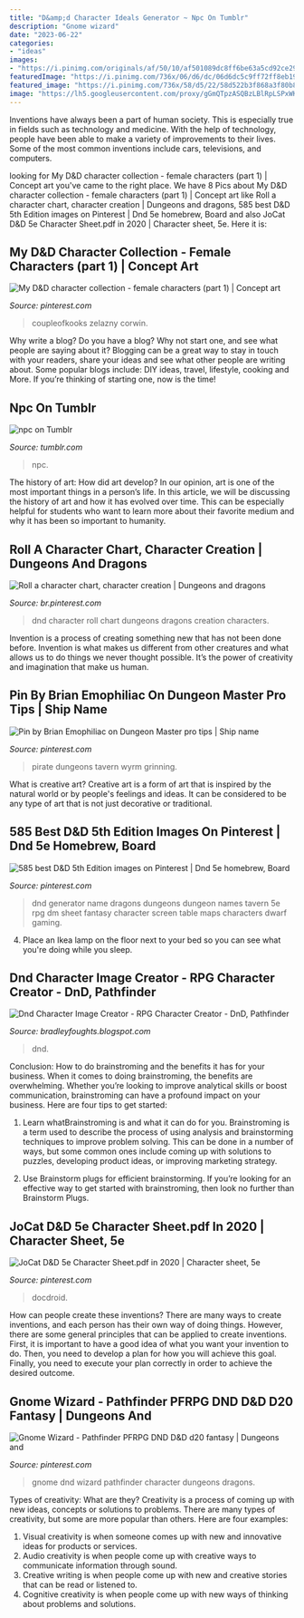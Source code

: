 ```yaml
---
title: "D&amp;d Character Ideals Generator ~ Npc On Tumblr"
description: "Gnome wizard"
date: "2023-06-22"
categories:
- "ideas"
images:
- "https://i.pinimg.com/originals/af/50/10/af501089dc8ff6be63a5cd92ce29a156.jpg"
featuredImage: "https://i.pinimg.com/736x/06/d6/dc/06d6dc5c9ff72ff8eb190a67c4cbb77e.jpg"
featured_image: "https://i.pinimg.com/736x/58/d5/22/58d522b3f868a3f80b8243fbff48b596--character-portraits-character-ideas.jpg"
image: "https://lh5.googleusercontent.com/proxy/gGmQTpzASQBzLBlRpLSPxWK46BIM6DUjSFKRkP_RmG2PojrcxsCdOrliA8ARkaxb6-3-MhjML5ZuF_sLFTLMjw33Ufi0Ckh4GYKVYtEwjEvQbHAQj4383pbZQg=w1200-h630-p-k-no-nu"
---
```



Inventions have always been a part of human society. This is especially true in fields such as technology and medicine. With the help of technology, people have been able to make a variety of improvements to their lives. Some of the most common inventions include cars, televisions, and computers.

	

		
looking for My D&amp;D character collection - female characters (part 1) | Concept art you've came to the right place. We have 8 Pics about My D&amp;D character collection - female characters (part 1) | Concept art like Roll a character chart, character creation | Dungeons and dragons, 585 best D&amp;D 5th Edition images on Pinterest | Dnd 5e homebrew, Board and also JoCat D&amp;D 5e Character Sheet.pdf in 2020 | Character sheet, 5e. Here it is:
		
    
## My D&amp;D Character Collection - Female Characters (part 1) | Concept Art

<img loading=lazy src="https://i.pinimg.com/736x/38/78/ea/3878ea18c9645f9fbe0633c8f6121b9e.jpg" onerror="this.onerror=null;this.src='https://tse1.mm.bing.net/th?id=OIP.fuRTJZovuBJAwkfBbKfK2gHaMi&amp;pid=15.1';" alt="My D&amp;D character collection - female characters (part 1) | Concept art">

_Source: pinterest.com_

>coupleofkooks zelazny corwin. 

	

Why write a blog?
Do you have a blog? Why not start one, and see what people are saying about it? Blogging can be a great way to stay in touch with your readers, share your ideas and see what other people are writing about. Some popular blogs include: DIY ideas, travel, lifestyle, cooking and More. If you’re thinking of starting one, now is the time!

    
## Npc On Tumblr

<img loading=lazy src="https://78.media.tumblr.com/27afeba915308ec8145e66b02da1fae7/tumblr_oru333zfZx1uux5bjo1_500.jpg" onerror="this.onerror=null;this.src='https://tse1.mm.bing.net/th?id=OIP.g-G_yPdswQHU-2ucBfLXgwHaIH&amp;pid=15.1';" alt="npc on Tumblr">

_Source: tumblr.com_

>npc. 

	

The history of art: How did art develop?
In our opinion, art is one of the most important things in a person’s life. In this article, we will be discussing the history of art and how it has evolved over time. This can be especially helpful for students who want to learn more about their favorite medium and why it has been so important to humanity.

    
## Roll A Character Chart, Character Creation | Dungeons And Dragons

<img loading=lazy src="https://i.pinimg.com/736x/7c/ba/30/7cba30d34c273bc572bb7c908b71694d.jpg" onerror="this.onerror=null;this.src='https://tse2.mm.bing.net/th?id=OIP.rRXJiX4Sbz39oXe_y5iUqAHaIH&amp;pid=15.1';" alt="Roll a character chart, character creation | Dungeons and dragons">

_Source: br.pinterest.com_

>dnd character roll chart dungeons dragons creation characters. 

	

Invention is a process of creating something new that has not been done before. Invention is what makes us different from other creatures and what allows us to do things we never thought possible. It’s the power of creativity and imagination that make us human.

    
## Pin By Brian Emophiliac On Dungeon Master Pro Tips | Ship Name

<img loading=lazy src="https://i.pinimg.com/originals/be/ef/ac/beefac7a284f4235f6c14540a06efce8.png" onerror="this.onerror=null;this.src='https://tse1.mm.bing.net/th?id=OIP.as-fZm4NSSHZ9ufNFPB5bAHaJl&amp;pid=15.1';" alt="Pin by Brian Emophiliac on Dungeon Master pro tips | Ship name">

_Source: pinterest.com_

>pirate dungeons tavern wyrm grinning. 

	

What is creative art?
Creative art is a form of art that is inspired by the natural world or by people's feelings and ideas. It can be considered to be any type of art that is not just decorative or traditional.

    
## 585 Best D&amp;D 5th Edition Images On Pinterest | Dnd 5e Homebrew, Board

<img loading=lazy src="https://i.pinimg.com/736x/06/d6/dc/06d6dc5c9ff72ff8eb190a67c4cbb77e.jpg" onerror="this.onerror=null;this.src='https://tse3.mm.bing.net/th?id=OIP.LGKIgvYcrqAaEFlXswcjtQHaKC&amp;pid=15.1';" alt="585 best D&amp;D 5th Edition images on Pinterest | Dnd 5e homebrew, Board">

_Source: pinterest.com_

>dnd generator name dragons dungeons dungeon names tavern 5e rpg dm sheet fantasy character screen table maps characters dwarf gaming. 

	

4. Place an Ikea lamp on the floor next to your bed so you can see what you're doing while you sleep.

    
## Dnd Character Image Creator - RPG Character Creator - DnD, Pathfinder

<img loading=lazy src="https://lh5.googleusercontent.com/proxy/gGmQTpzASQBzLBlRpLSPxWK46BIM6DUjSFKRkP_RmG2PojrcxsCdOrliA8ARkaxb6-3-MhjML5ZuF_sLFTLMjw33Ufi0Ckh4GYKVYtEwjEvQbHAQj4383pbZQg=w1200-h630-p-k-no-nu" onerror="this.onerror=null;this.src='https://tse3.mm.bing.net/th?id=OIP.OO9nXRYPWwo-WyG7GOL2OgHaGa&amp;pid=15.1';" alt="Dnd Character Image Creator - RPG Character Creator - DnD, Pathfinder">

_Source: bradleyfoughts.blogspot.com_

>dnd. 

	

Conclusion: How to do brainstroming and the benefits it has for your business.
When it comes to doing brainstroming, the benefits are overwhelming. Whether you’re looking to improve analytical skills or boost communication, brainstroming can have a profound impact on your business. Here are four tips to get started:
1. Learn whatBrainstroming is and what it can do for you. Brainstroming is a term used to describe the process of using analysis and brainstorming techniques to improve problem solving. This can be done in a number of ways, but some common ones include coming up with solutions to puzzles, developing product ideas, or improving marketing strategy.

2. Use Brainstorm plugs for efficient brainstorming. If you’re looking for an effective way to get started with brainstroming, then look no further than Brainstorm Plugs.

    
## JoCat D&amp;D 5e Character Sheet.pdf In 2020 | Character Sheet, 5e

<img loading=lazy src="https://i.pinimg.com/originals/af/50/10/af501089dc8ff6be63a5cd92ce29a156.jpg" onerror="this.onerror=null;this.src='https://tse4.mm.bing.net/th?id=OIP.YUcOU3NCyzTcDHHD_Ag_EgHaMb&amp;pid=15.1';" alt="JoCat D&amp;D 5e Character Sheet.pdf in 2020 | Character sheet, 5e">

_Source: pinterest.com_

>docdroid. 

	

How can people create these inventions?
There are many ways to create inventions, and each person has their own way of doing things. However, there are some general principles that can be applied to create inventions. First, it is important to have a good idea of what you want your invention to do. Then, you need to develop a plan for how you will achieve this goal. Finally, you need to execute your plan correctly in order to achieve the desired outcome.

    
## Gnome Wizard - Pathfinder PFRPG DND D&amp;D D20 Fantasy | Dungeons And

<img loading=lazy src="https://i.pinimg.com/736x/58/d5/22/58d522b3f868a3f80b8243fbff48b596--character-portraits-character-ideas.jpg" onerror="this.onerror=null;this.src='https://tse1.mm.bing.net/th?id=OIP.QZJkuoy6Real5tC70VON_wHaLB&amp;pid=15.1';" alt="Gnome Wizard - Pathfinder PFRPG DND D&amp;D d20 fantasy | Dungeons and">

_Source: pinterest.com_

>gnome dnd wizard pathfinder character dungeons dragons. 

	

Types of creativity: What are they?
Creativity is a process of coming up with new ideas, concepts or solutions to problems. There are many types of creativity, but some are more popular than others. Here are four examples: 
1. Visual creativity is when someone comes up with new and innovative ideas for products or services.
2. Audio creativity is when people come up with creative ways to communicate information through sound.
3. Creative writing is when people come up with new and creative stories that can be read or listened to.
4. Cognitive creativity is when people come up with new ways of thinking about problems and solutions.

